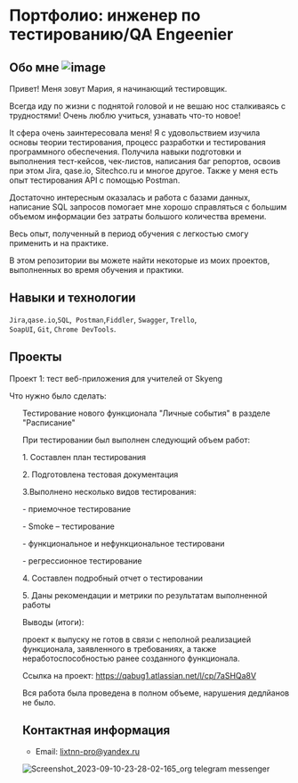 
# Портфолио: инженер по тестированию/QA Engeenier

## Обо мне ![image](https://github.com/Xermany/My-porfolio/assets/144449662/b8b01e0b-022c-45e9-9032-4ab3fb727d27)


Привет! Меня зовут Мария, я начинающий тестировщик. <br>

Всегда иду по жизни с поднятой головой и не вешаю нос сталкиваясь с трудностями! 
Очень люблю учиться, узнавать что-то новое! 

It сфера очень заинтересовала меня! Я с удовольствием изучила основы теории тестирования, процесс разработки и тестирования программного обеспечения. Получила навыки подготовки и выполнения тест-кейсов, чек-листов, написания баг репортов, освоив при этом Jira, qase.io, Sitechco.ru и многое другое. Также у меня есть опыт тестирования API с помощью Postman. 

Достаточно интересным оказалась и работа с базами данных, написание SQL запросов помогает мне хорошо справляться с большим объемом информации без затраты большого количества времени.

Весь опыт, полученный в период обучения с легкостью смогу применить и на практике. 

В этом репозитории вы можете найти некоторые из моих проектов, выполненных во время обучения и практики.
<br>

## Навыки и технологии
``Jira``,``qase.io``,``SQL``,`` Postman``,``Fiddler``, ``Swagger``, ``Trello``, <br>
``SoapUI``, ``Git``, ``Chrome DevTools``.


## Проекты

<p> Проект 1: тест веб-приложения для учителей от Skyeng</p>
<p>Что нужно было сделать:<p>
<ol> Тестирование нового функционала "Личные события" в разделе "Расписание"
  
<p>При тестировании был выполнен следующий объем работ: <p>
 <p> 1. Составлен план тестирования
 <p> 2. Подготовлена тестовая документация 
 <p> 3.Выполнено несколько видов тестирования:
<p>- приемочное тестирование
<p>- Smoke – тестирование
<p>- функциональное  и нефункциональное тестировани
<p>- регрессионное тестирование
 <p> 4. Составлен подробный отчет о тестировании
 <p> 5. Даны рекомендации и метрики по результатам выполненной работы

 <p>Выводы (итоги):<p> проект к выпуску не готов в связи с неполной реализацией функционала, заявленного в требованиях, а также неработоспособностью ранее созданного функционала.

 Ссылка на проект: https://qabug1.atlassian.net/l/cp/7aSHQa8V

Вся работа была проведена в полном объеме, нарушения дедлйанов не было.


## Контактная информация
- Email: lixtnn-pro@yandex.ru

![Screenshot_2023-09-10-23-28-02-165_org telegram messenger](https://github.com/Xermany/My-porfolio/assets/144449662/0fd3a717-ac89-4ea4-9317-6012fd4dcc37)

